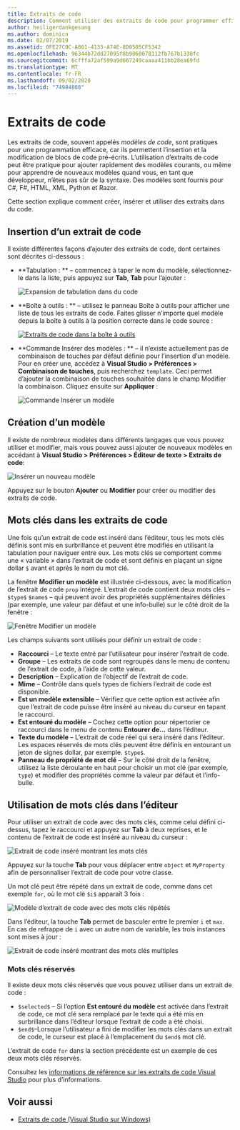 ```yaml
---
title: Extraits de code
description: Comment utiliser des extraits de code pour programmer efficacement dans Visual Studio pour Mac
author: heiligerdankgesang
ms.author: dominicn
ms.date: 02/07/2019
ms.assetid: 0FE27C0C-A861-4133-A74E-8D0505CF5342
ms.openlocfilehash: 96344b72dd27095f8b9060078112fb767b1338fc
ms.sourcegitcommit: 6cfffa72af599a9d667249caaaa411bb28ea69fd
ms.translationtype: MT
ms.contentlocale: fr-FR
ms.lasthandoff: 09/02/2020
ms.locfileid: "74984808"
---
```

# <a name="code-snippets"></a>Extraits de code

Les extraits de code, souvent appelés _modèles de code_, sont pratiques pour une programmation efficace, car ils permettent l’insertion et la modification de blocs de code pré-écrits. L’utilisation d’extraits de code peut être pratique pour ajouter rapidement des modèles courants, ou même pour apprendre de nouveaux modèles quand vous, en tant que développeur, n’êtes pas sûr de la syntaxe. Des modèles sont fournis pour C#, F#, HTML, XML, Python et Razor.

Cette section explique comment créer, insérer et utiliser des extraits dans du code.

## <a name="inserting-a-snippet"></a>Insertion d’un extrait de code

Il existe différentes façons d’ajouter des extraits de code, dont certaines sont décrites ci-dessous :

- **Tabulation : ** &ndash; commencez à taper le nom du modèle, sélectionnez-le dans la liste, puis appuyez sur **Tab**, **Tab** pour l’ajouter :

  ![Expansion de tabulation dans du code](media/source-editor-image13.png)

- **Boîte à outils : ** &ndash; utilisez le panneau Boîte à outils pour afficher une liste de tous les extraits de code. Faites glisser n’importe quel modèle depuis la boîte à outils à la position correcte dans le code source :

  [![Extraits de code dans la boîte à outils](media/source-editor-image14-sml.png)](media/source-editor-image14.png#lightbox)

- **Commande Insérer des modèles : ** &ndash; il n’existe actuellement pas de combinaison de touches par défaut définie pour l’insertion d’un modèle. Pour en créer une, accédez à **Visual Studio > Préférences > Combinaison de touches**, puis recherchez `template`. Ceci permet d’ajouter la combinaison de touches souhaitée dans le champ Modifier la combinaison. Cliquez ensuite sur **Appliquer** :

  ![Commande Insérer un modèle](media/source-editor-image15.png)

## <a name="creating-a-new-template"></a>Création d’un modèle

Il existe de nombreux modèles dans différents langages que vous pouvez utiliser et modifier, mais vous pouvez aussi ajouter de nouveaux modèles en accédant à **Visual Studio > Préférences > Éditeur de texte > Extraits de code**:

![Insérer un nouveau modèle](media/source-editor-image12.png)

Appuyez sur le bouton **Ajouter** ou **Modifier** pour créer ou modifier des extraits de code.

## <a name="keywords-in-code-snippets"></a>Mots clés dans les extraits de code

Une fois qu’un extrait de code est inséré dans l’éditeur, tous les mots clés définis sont mis en surbrillance et peuvent être modifiés en utilisant la tabulation pour naviguer entre eux. Les mots clés se comportent comme une « variable » dans l’extrait de code et sont définis en plaçant un signe dollar `$` avant et après le nom du mot clé. 

La fenêtre **Modifier un modèle** est illustrée ci-dessous, avec la modification de l’extrait de code `prop` intégré. L’extrait de code contient deux mots clés &ndash; `$type$` `$name$` &ndash; qui peuvent avoir des propriétés supplémentaires définies (par exemple, une valeur par défaut et une info-bulle) sur le côté droit de la fenêtre :

![Fenêtre Modifier un modèle](media/source-editor-image12z.png)

Les champs suivants sont utilisés pour définir un extrait de code :

- **Raccourci** &ndash; Le texte entré par l’utilisateur pour insérer l’extrait de code.
- **Groupe** &ndash; Les extraits de code sont regroupés dans le menu de contenu de l’extrait de code, à l’aide de cette valeur.
- **Description** &ndash; Explication de l’objectif de l’extrait de code.
- **Mime** &ndash; Contrôle dans quels types de fichiers l’extrait de code est disponible.
- **Est un modèle extensible** &ndash; Vérifiez que cette option est activée afin que l’extrait de code puisse être inséré au niveau du curseur en tapant le raccourci.
- **Est entouré du modèle** &ndash; Cochez cette option pour répertorier ce raccourci dans le menu de contenu **Entourer de...** dans l’éditeur.
- **Texte du modèle** &ndash; L’extrait de code réel qui sera inséré dans l’éditeur. Les espaces réservés de mots clés peuvent être définis en entourant un jeton de signes dollar, par exemple. `$type$`.
- **Panneau de propriété de mot clé** &ndash; Sur le côté droit de la fenêtre, utilisez la liste déroulante en haut pour choisir un mot clé (par exemple, `type`) et modifier des propriétés comme la valeur par défaut et l’info-bulle.

## <a name="using-keywords-in-the-editor"></a>Utilisation de mots clés dans l’éditeur

Pour utiliser un extrait de code avec des mots clés, comme celui défini ci-dessus, tapez le raccourci et appuyez sur **Tab** à deux reprises, et le contenu de l’extrait de code est inséré au niveau du curseur :

![Extrait de code inséré montrant les mots clés](media/source-editor-image12a.png)

Appuyez sur la touche **Tab** pour vous déplacer entre `object` et `MyProperty` afin de personnaliser l’extrait de code pour votre classe.

Un mot clé peut être répété dans un extrait de code, comme dans cet exemple `for`, où le mot clé `$i$` apparaît 3 fois :

![Modèle d’extrait de code avec des mots clés répétés](media/source-editor-image12b.png)

Dans l’éditeur, la touche **Tab** permet de basculer entre le premier `i` et `max`. En cas de refrappe de `i` avec un autre nom de variable, les trois instances sont mises à jour :

![Extrait de code inséré montrant des mots clés multiples](media/source-editor-image12c.png)

### <a name="reserved-keywords"></a>Mots clés réservés

Il existe deux mots clés réservés que vous pouvez utiliser dans un extrait de code :

- `$selected$` &ndash; Si l’option **Est entouré du modèle** est activée dans l’extrait de code, ce mot clé sera remplacé par le texte qui a été mis en surbrillance dans l’éditeur lorsque l’extrait de code a été choisi.
- `$end$`&ndash;Lorsque l’utilisateur a fini de modifier les mots clés dans un extrait de code, le curseur est placé à l’emplacement du `$end$` mot clé.

L’extrait de code `for` dans la section précédente est un exemple de ces deux mots clés réservés.

Consultez les [informations de référence sur les extraits de code Visual Studio](/visualstudio/ide/code-snippets-schema-reference#keywords) pour plus d’informations.

## <a name="see-also"></a>Voir aussi

- [Extraits de code (Visual Studio sur Windows)](/visualstudio/ide/code-snippets)